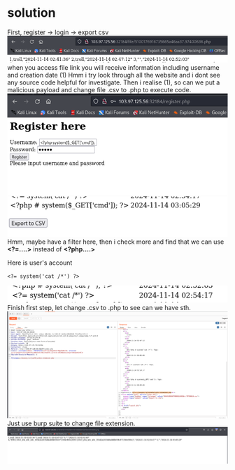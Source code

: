 # solution

First, register -> login -> export csv
![alt text](image.png)<br>
when you access file link you will receive information including username and creation date (1)
Hmm i try look through all the website and i dont see any source code helpful for investigate. Then i realise (1), so can we put a malicious payload and change file .csv to .php to execute code.
![alt text](image-1.png)<br>
![alt text](image-2.png)<br>
Hmm, maybe have a filter here, then i check more and find that we can use **<?=....>** instead of **<?php....>**

Here is user's account

```
<?= system('cat /*') ?>
```

![alt text](image-3.png)<br>
Finish first step, let change .csv to .php to see can we have sth.
![alt text](image-4.png)<br>
Just use burp suite to change file extension.
![alt text](image-5.png)<br>
